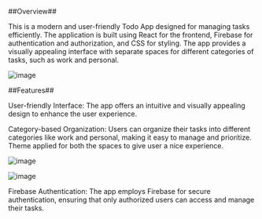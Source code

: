##Overview##

This is a modern and user-friendly Todo App designed for managing tasks efficiently. The application is built using React for the frontend, Firebase for authentication and authorization, and CSS for styling. The app provides a visually appealing interface with separate spaces for different categories of tasks, such as work and personal.

![image](https://github.com/RiiXXD/CheckMateTheTodos/assets/142569138/4db6785a-dcf0-475e-bed7-c07647e05f27)



##Features##

User-friendly Interface: The app offers an intuitive and visually appealing design to enhance the user experience.

Category-based Organization: Users can organize their tasks into different categories like work and personal, making it easy to manage and prioritize.
                             Theme applied for both the spaces to give user a nice experience.

![image](https://github.com/RiiXXD/CheckMateTheTodos/assets/142569138/87a0d801-1964-46f2-9033-b094b2bed8b1)


![image](https://github.com/RiiXXD/CheckMateTheTodos/assets/142569138/b51b84d8-2ae6-4ebc-ad43-81152b934a0c)


Firebase Authentication: The app employs Firebase for secure authentication, ensuring that only authorized users can access and manage their tasks.
